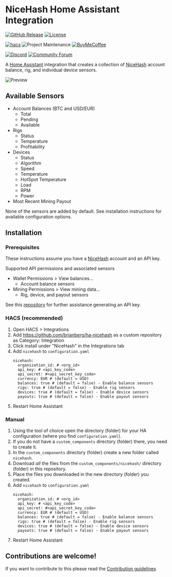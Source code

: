 # NiceHash Home Assistant Integration

[![GitHub Release][releases-shield]][releases]
[![License][license-shield]](LICENSE)

[![hacs][hacsbadge]][hacs]
![Project Maintenance][maintenance-shield]
[![BuyMeCoffee][buymecoffeebadge]][buymecoffee]

[![Discord][discord-shield]][discord]
[![Community Forum][forum-shield]][forum]

A [Home Assistant][homeassistant] integration that creates a collection of [NiceHash][nicehash] account balance, rig, and individual device sensors.

![Preview](https://user-images.githubusercontent.com/5121741/87257533-b4135f00-c469-11ea-82ca-e9614ead4e26.png)

## Available Sensors
  - Account Balances (BTC and USD/EUR)
    - Total
    - Pending
    - Available
  - Rigs
    - Status
    - Temperature
    - Profitability
  - Devices
    - Status
    - Algorithm
    - Speed
    - Temperature
    - HotSpot Temperature
    - Load
    - RPM
    - Power
  - Most Recent Mining Payout

None of the sensors are added by default. See installation instructions for available configuration options.


## Installation

### Prerequisites

These instructions assume you have a [NiceHash][nicehash] account and an API key.

Supported API permissions and associated sensors
  - Wallet Permissions > View balances...
    - Account balance sensors
  - Mining Permissions > View mining data...
    - Rig, device, and payout sensors

See this [repository](https://github.com/nicehash/rest-clients-demo) for further assistance generating an API key.

### HACS (recommended)

1. Open HACS > Integrations
1. Add https://github.com/brianberg/ha-nicehash as a custom repository as Category: Integration
1. Click install under "NiceHash" in the Integrations tab
1. Add `nicehash` to `configuration.yaml`
   ```
   nicehash:
     organization_id: # <org_id>
     api_key: # <api_key_code>
     api_secret: #<api_secret_key_code>
     currency: EUR # (default = USD)
     balances: true # (default = false) - Enable balance sensors
     rigs: true # (default = false) - Enable rig sensors
     devices: true # (default = false) - Enable device sensors
     payouts: true # (default = false) - Enable payout sensors
   ```
1. Restart Home Assistant

### Manual

1. Using the tool of choice open the directory (folder) for your HA configuration (where you find `configuration.yaml`).
1. If you do not have a `custom_components` directory (folder) there, you need to create it.
1. In the `custom_components` directory (folder) create a new folder called `nicehash`.
1. Download _all_ the files from the `custom_components/nicehash/` directory (folder) in this repository.
1. Place the files you downloaded in the new directory (folder) you created.
1. Add `nicehash` to `configuration.yaml`
   ```
   nicehash:
     organization_id: # <org_id>
     api_key: # <api_key_code>
     api_secret: #<api_secret_key_code>
     currency: EUR # (default = USD)
     balances: true # (default = false) - Enable balance sensors
     rigs: true # (default = false) - Enable rig sensors
     devices: true # (default = false) - Enable device sensors
     payouts: true # (default = false) - Enable payout sensors
   ```
1. Restart Home Assistant

<!---->

## Contributions are welcome!

If you want to contribute to this please read the [Contribution guidelines](CONTRIBUTING.md)

[homeassistant]: https://github.com/home-assistant/home-assistant
[nicehash]: https://nicehash.com
[buymecoffee]: https://www.buymeacoffee.com/brianberg
[buymecoffeebadge]: https://img.shields.io/badge/buy%20me%20a%20coffee-donate-yellow.svg?style=for-the-badge
[commits-shield]: https://img.shields.io/github/commit-activity/y/brianberg/ha-nicehash.svg?style=for-the-badge
[commits]: https://github.com/brianberg/ha-nicehash/commits/master
[hacs]: https://github.com/custom-components/hacs
[hacsbadge]: https://img.shields.io/badge/HACS-Custom-orange.svg?style=for-the-badge
[discord]: https://discord.gg/Qa5fW2R
[discord-shield]: https://img.shields.io/discord/330944238910963714.svg?style=for-the-badge
[forum-shield]: https://img.shields.io/badge/community-forum-brightgreen.svg?style=for-the-badge
[forum]: https://community.home-assistant.io/
[license-shield]: https://img.shields.io/github/license/brianberg/ha-nicehash?style=for-the-badge
[maintenance-shield]: https://img.shields.io/badge/maintainer-Brian%20Berg%20%40brianberg-blue.svg?style=for-the-badge
[releases-shield]: https://img.shields.io/github/v/release/brianberg/ha-nicehash?style=for-the-badge
[releases]: https://github.com/brianberg/ha-nicehash/releases
